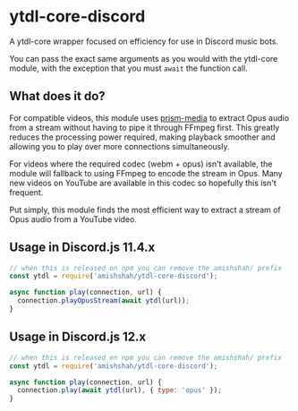 # ytdl-core-discord
A ytdl-core wrapper focused on efficiency for use in Discord music bots.

You can pass the exact same arguments as you would with the ytdl-core module, with the exception that
you must `await` the function call.  

## What does it do?

For compatible videos, this module uses [prism-media](https://github.com/amishshah/prism-media)
to extract Opus audio from a stream without having to pipe it through FFmpeg first. This greatly
reduces the processing power required, making playback smoother and allowing you to play over
more connections simultaneously.

For videos where the required codec (webm + opus) isn't available, the module will fallback to
using FFmpeg to encode the stream in Opus. Many new videos on YouTube are available in this codec
so hopefully this isn't frequent.

Put simply, this module finds the most efficient way to extract a stream of Opus audio from a YouTube
video.

## Usage in Discord.js 11.4.x

```js
// when this is released on npm you can remove the amishshah/ prefix
const ytdl = require('amishshah/ytdl-core-discord');

async function play(connection, url) {
  connection.playOpusStream(await ytdl(url));
}
```

## Usage in Discord.js 12.x

```js
// when this is released on npm you can remove the amishshah/ prefix
const ytdl = require('amishshah/ytdl-core-discord');

async function play(connection, url) {
  connection.play(await ytdl(url), { type: 'opus' });
}
```
